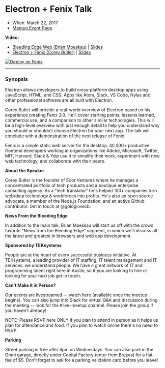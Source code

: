 # Electron + Fenix Talk

- When: March 22, 2017
- [Meetup Event Page](https://www.meetup.com/bleeding-edge-web/events/238430935/)

**Video:**
- [Bleeding Edge Web (Brian Moeskau)](https://www.youtube.com/watch?v=KsoNGVScd_c&t=1325s) | [Slides](http://edgeatx.github.io/slides/2017/03-mar/)
- [Electron + Fenix (Corey Butler)](https://www.youtube.com/watch?v=KsoNGVScd_c&t=2630s) | [Slides](https://coreybutler.github.io/talk-electron-fenix/slides/2017/03-mar-electron/)

[![Deploy on Fenix](https://cdn.author.io/fenix/smallbadge.png)](https://goo.gl/6LdPZw)

---

### Synopsis

Electron allows developers to build cross-platform desktop apps using JavaScript, HTML, and CSS. Apps like Atom, Slack, VS Code, Nylas and other professional software are all built with Electron.

Corey Butler will provide a real-world overview of Electron based on his experience creating Fenix 3.0. He'll cover starting points, lessons learned, commercial use, and a comparison to other similar technologies. This will be a high-level overview with just enough detail to help you understand why you should or shouldn't choose Electron for your next app. The talk will conclude with a demonstration of the next release of Fenix.

Fenix is a simple static web server for the desktop. 40,000+ productive frontend developers working at organizations like Adobe, Microsoft, Twitter, MIT, Harvard, Slack & Yelp use it to simplify their work, experiment with new web technology, and collaborate with their peers.

**About the Speaker**

Corey Butler is the founder of Ecor Ventures where he manages a concentrated portfolio of tech products and a boutique enterprise consulting agency. As a "tech translator" he's helped 100+ companies turn web/data technology & workforces into profits. He's also an open source advocate, a member of the Node.js Foundation, and an active Github contributor. Get in touch at @goldglovecb.

**News From the Bleeding Edge**

In addition to the main talk, Brian Moeskau will start us off with the crowd favorite "News from the Bleeding Edge" segment, in which we'll discuss all the latest and greatest in browsers and web app development.

**Sponsored by TEKsystems**

People are at the heart of every successful business initiative. At TEKsystems, a leading provider of IT staffing, IT talent management and IT services, we understand people. We have a great network of IT and programming talent right here in Austin, so if you are looking to hire or looking for your next job get in touch.

**Can't Make it in Person?**

Our events are livestreamed -- watch here (available once the meetup begins). You can also jump into Slack for virtual Q&A and discussion during the meeting -- look for the #live-meetup channel. Please join the group if you haven't already!

NOTE: Please RSVP here ONLY if you plan to attend in person as it helps us plan for attendance and food. If you plan to watch online there's no need to RSVP.

**Parking**

Street parking is free after 6pm on Wednesdays. You can also park in the Omni garage, directly under Capital Factory (enter from Brazos) for a flat fee of $5. Don't forget to ask for a parking validation card before you leave!
